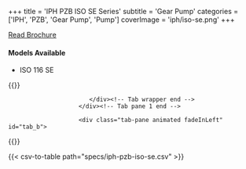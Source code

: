 +++
title = 'IPH PZB ISO SE Series'
subtitle = 'Gear Pump'
categories = ['IPH', 'PZB', 'Gear Pump', 'Pump']
coverImage = 'iph/iso-se.png'
+++

[Read Brochure](https://iph.it/wp-content/uploads/2024/02/Gear-Pumps-Catalogue.pdf)

#### Models Available

* ISO 116 SE

{{<renderer>}}

</div>
                              </div><!-- Service 1 end -->

                           </div><!-- Tab wrapper end -->
                        </div><!-- Tab pane 1 end -->

                        <div class="tab-pane animated fadeInLeft" id="tab_b">
{{</renderer>}}

{{< csv-to-table path="specs/iph-pzb-iso-se.csv" >}}
